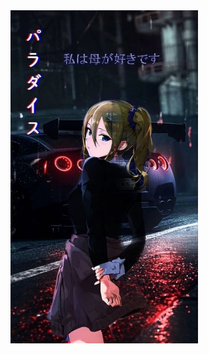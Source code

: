 <!-- <div style="position:columns; display: flex; flex-wrap: nowrap;"> 
    <img src="/github-metrics.svg" alt="Metrics" width="100%">
    <img style='position:absolute; z-index:2;' src='https://raw.githubusercontent.com/abrikosmna/abrikosmna/main/anime_picture.jfif' width='300px'>

</div>  -->


<div style="position:relative; display: flex; flex-wrap: nowrap;"> 
    <img style='position:absolute; z-index:1;' src='github-metrics.svg' alt="github-metrics.svg"/>
<img style='position:absolute; z-index:2;' src='https://raw.githubusercontent.com/abrikosmna/abrikosmna/main/anime_picture.jfif' width='300px'></div> 

### Self Introduction

A gacha game enthusiast

### Overall Status

[![Beast666's GitHub stats](https://github-readme-stats.vercel.app/api?username=abrikosmna&show_icons=true&theme=tokyonight)](https://github.com/anuraghazra/github-readme-stats)
